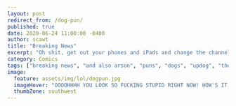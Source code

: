 ```yaml
---
layout: post
redirect_from: /dog-pun/
published: true
date: 2020-06-24 11:00:00 -0400
author: scawt
title: "Breaking News"
excerpt: "Oh shit, get out your phones and iPads and change the channel on your TV, it's a WNV News Team Breaking Alert!"
category: Comics
tags: ["breaking news", "and also arson", "puns", "dogs", "updog", "the fourth estate", "Unbiased Newsmanship", "getting owned", "fuk u"]
image:
  feature: assets/img/lol/dogpun.jpg
  imageHover: "OOOOHHHH YOU LOOK SO FUCKING STUPID RIGHT NOW! HOW'S IT FEEL TO BE TOTALLY FUCKING OWNED?!"
  thumbZone: southwest
---
```

